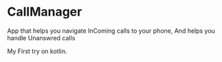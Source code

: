 # CallManager
App that helps you navigate InComing calls to your phone, And helps you handle Unanswred calls 


My First try on kotlin. 
